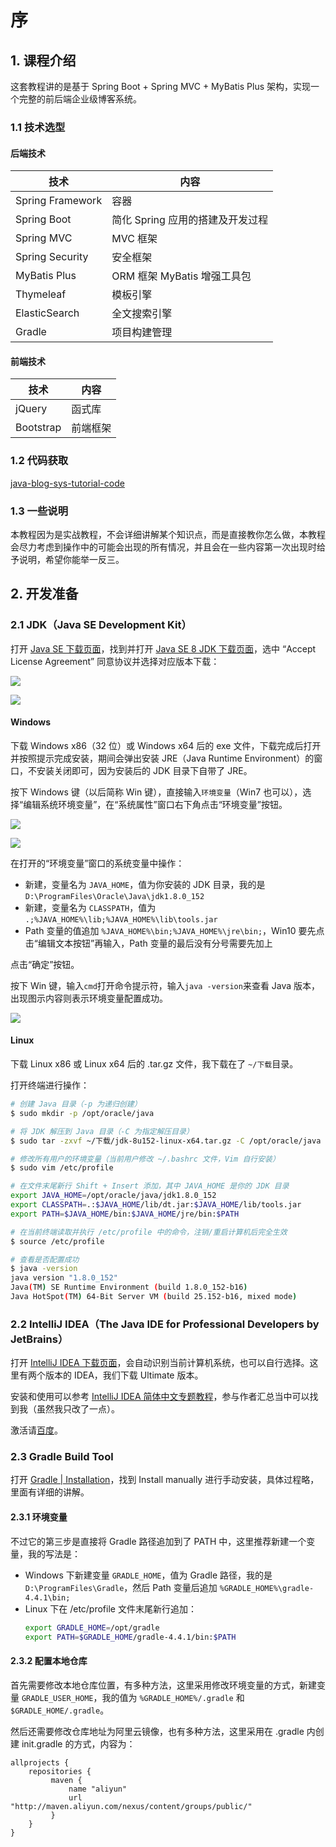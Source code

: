 # 序

## 1. 课程介绍

这套教程讲的是基于 Spring Boot + Spring MVC + MyBatis Plus 架构，实现一个完整的前后端企业级博客系统。

### 1.1 技术选型

#### **后端技术**

| 技术             | 内容                             |
| ---------------- | -------------------------------- |
| Spring Framework | 容器                             |
| Spring Boot      | 简化 Spring 应用的搭建及开发过程 |
| Spring MVC       | MVC 框架                         |
| Spring Security  | 安全框架                         |
| MyBatis Plus     | ORM 框架 MyBatis 增强工具包      |
| Thymeleaf        | 模板引擎                         |
| ElasticSearch    | 全文搜索引擎                     |
| Gradle           | 项目构建管理                     |

#### **前端技术**

| 技术      | 内容     |
| --------- | -------- |
| jQuery    | 函式库   |
| Bootstrap | 前端框架 |

### 1.2 代码获取

[java-blog-sys-tutorial-code](github.com/duanluan/java-blog-sys-tutorial)

### 1.3 一些说明

本教程因为是实战教程，不会详细讲解某个知识点，而是直接教你怎么做，本教程会尽力考虑到操作中的可能会出现的所有情况，并且会在一些内容第一次出现时给予说明，希望你能举一反三。

## 2. 开发准备

### 2.1 JDK（Java SE Development Kit）

打开 [Java SE 下载页面](oracle.com/technetwork/java/javase/downloads/index.html)，找到并打开 [Java SE 8 JDK 下载页面](oracle.com/technetwork/java/javase/downloads/jdk8-downloads-2133151.html)，选中 “Accept License Agreement” 同意协议并选择对应版本下载：

![](./images/00-2.1-1.jpg)

![](./images/00-2.1-2.jpg)

#### **Windows**

下载 Windows x86（32 位）或 Windows x64 后的 exe 文件，下载完成后打开并按照提示完成安装，期间会弹出安装 JRE（Java Runtime Environment）的窗口，不安装关闭即可，因为安装后的 JDK 目录下自带了 JRE。

按下 Windows 键（以后简称 Win 键），直接输入`环境变量`（Win7 也可以），选择“编辑系统环境变量”，在“系统属性”窗口右下角点击“环境变量”按钮。

![](./images/00-2.1-3.jpg)

![](./images/00-2.1-4.jpg)

在打开的“环境变量”窗口的系统变量中操作：

* 新建，变量名为 `JAVA_HOME`，值为你安装的 JDK 目录，我的是 `D:\ProgramFiles\Oracle\Java\jdk1.8.0_152`
* 新建，变量名为 `CLASSPATH`，值为 `.;%JAVA_HOME%\lib;%JAVA_HOME%\lib\tools.jar`
* Path 变量的值追加 `%JAVA_HOME%\bin;%JAVA_HOME%\jre\bin;`，Win10 要先点击“编辑文本按钮”再输入，Path 变量的最后没有分号需要先加上

点击“确定”按钮。

按下 Win 键，输入`cmd`打开命令提示符，输入`java -version`来查看 Java 版本，出现图示内容则表示环境变量配置成功。

![](./images/00-2.1-5.jpg)

#### **Linux**

下载 Linux x86 或 Linux x64 后的 .tar.gz 文件，我下载在了 `~/下载`目录。

打开终端进行操作：

```bash
# 创建 Java 目录（-p 为递归创建）
$ sudo mkdir -p /opt/oracle/java

# 将 JDK 解压到 Java 目录（-C 为指定解压目录）
$ sudo tar -zxvf ~/下载/jdk-8u152-linux-x64.tar.gz -C /opt/oracle/java

# 修改所有用户的环境变量（当前用户修改 ~/.bashrc 文件，Vim 自行安装）
$ sudo vim /etc/profile

# 在文件末尾新行 Shift + Insert 添加，其中 JAVA_HOME 是你的 JDK 目录
export JAVA_HOME=/opt/oracle/java/jdk1.8.0_152
export CLASSPATH=.:$JAVA_HOME/lib/dt.jar:$JAVA_HOME/lib/tools.jar
export PATH=$JAVA_HOME/bin:$JAVA_HOME/jre/bin:$PATH

# 在当前终端读取并执行 /etc/profile 中的命令，注销/重启计算机后完全生效
$ source /etc/profile

# 查看是否配置成功
$ java -version
java version "1.8.0_152"
Java(TM) SE Runtime Environment (build 1.8.0_152-b16)
Java HotSpot(TM) 64-Bit Server VM (build 25.152-b16, mixed mode)
```

### 2.2 IntelliJ IDEA（The Java IDE for Professional Developers by JetBrains）

打开 [IntelliJ IDEA 下载页面](jetbrains.com/idea/download)，会自动识别当前计算机系统，也可以自行选择。这里有两个版本的 IDEA，我们下载 Ultimate 版本。

安装和使用可以参考 [IntelliJ IDEA 简体中文专题教程](https://github.com/judasn/IntelliJ-IDEA-Tutorial)，参与作者汇总当中可以找到我（虽然我只改了一点）。

激活请[百度](baidu.com/s?wd=idea%20license%20server)。

### 2.3 Gradle Build Tool

打开 [Gradle | Installation](https://gradle.org/install/)，找到 Install manually 进行手动安装，具体过程略，里面有详细的讲解。

#### 2.3.1 环境变量

不过它的第三步是直接将 Gradle 路径追加到了 PATH 中，这里推荐新建一个变量，我的写法是：

* Windows 下新建变量 `GRADLE_HOME`，值为 Gradle 路径，我的是 `D:\ProgramFiles\Gradle`，然后 Path 变量后追加 `%GRADLE_HOME%\gradle-4.4.1\bin;`
* Linux 下在 /etc/profile 文件末尾新行追加：
  ```bash
  export GRADLE_HOME=/opt/gradle
  export PATH=$GRADLE_HOME/gradle-4.4.1/bin:$PATH
  ```

#### 2.3.2 配置本地仓库

首先需要修改本地仓库位置，有多种方法，这里采用修改环境变量的方式，新建变量 `GRADLE_USER_HOME`，我的值为 `%GRADLE_HOME%/.gradle` 和 `$GRADLE_HOME/.gradle`。

然后还需要修改仓库地址为阿里云镜像，也有多种方法，这里采用在 .gradle 内创建 init.gradle 的方式，内容为：
```
allprojects {
    repositories {
         maven {
             name "aliyun"
             url "http://maven.aliyun.com/nexus/content/groups/public/"
         }
    }
}
```
